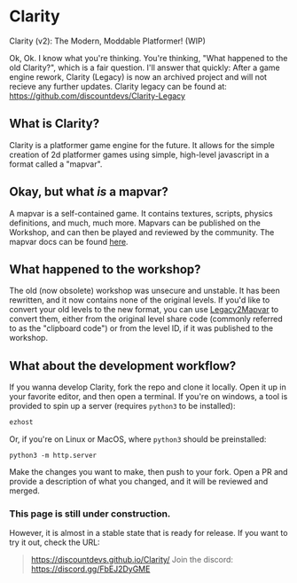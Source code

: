 # Clarity
Clarity (v2): The Modern, Moddable Platformer! (WIP)

Ok, Ok. I know what you're thinking. You're thinking, "What happened to the old Clarity?", which is a fair question. I'll answer that quickly: After a game engine rework, Clarity (Legacy) is now an archived project and will not recieve any further updates. 
Clarity legacy can be found at: 
https://github.com/discountdevs/Clarity-Legacy

## What is Clarity?

Clarity is a platformer game engine for the future. It allows for the simple creation of 2d platformer games using simple, high-level javascript in a format called a "mapvar".

## Okay, but what *is* a mapvar?

A mapvar is a self-contained game. It contains textures, scripts, physics definitions, and much, much more. Mapvars can be published on the Workshop, and can then be played and reviewed by the community. The mapvar docs can be found [here](https://github.com/discountdevs/ClarityEngine/blob/main/docs/mapvar.md).

## What happened to the workshop?

The old (now obsolete) workshop was unsecure and unstable. It has been rewritten, and it now contains none of the original levels. If you'd like to convert your old levels to the new format, you can use [Legacy2Mapvar](https://discountdevs.github.io/Legacy2Mapvar/) to convert them, either from the original level share code (commonly referred to as the "clipboard code") or from the level ID, if it was published to the workshop.

## What about the development workflow?

If you wanna develop Clarity, fork the repo and clone it locally. Open it up in your favorite editor, and then open a terminal. If you're on windows, a tool is provided to spin up a server (requires `python3` to be installed):

```bat
ezhost
```

Or, if you're on Linux or MacOS, where `python3` should be preinstalled:

```
python3 -m http.server
```

Make the changes you want to make, then push to your fork. Open a PR and provide a description of what you changed, and it will be reviewed and merged.

### This page is still under construction.

However, it is almost in a stable state that is ready for release. If you want to try it out, check the URL:
> https://discountdevs.github.io/Clarity/
> Join the discord: https://discord.gg/FbEJ2DyGME
